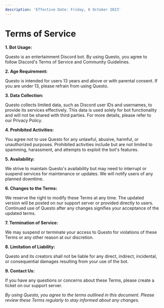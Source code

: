 ```yaml
---
description: 'Effective Date: Friday, 6 October 2023'
---
```


# Terms of Service

**1. Bot Usage:**

Questo is an entertainment Discord bot. By using Questo, you agree to follow Discord's Terms of Service and Community Guidelines.

**2. Age Requirement:**

Questo is intended for users 13 years and above or with parental consent. If you are under 13, please refrain from using Questo.

**3. Data Collection:**

Questo collects limited data, such as Discord user IDs and usernames, to provide its services effectively. This data is used solely for bot functionality and will not be shared with third parties. For more details, please refer to our Privacy Policy.

**4. Prohibited Activities:**

You agree not to use Questo for any unlawful, abusive, harmful, or unauthorized purposes. Prohibited activities include but are not limited to spamming, harassment, and attempts to exploit the bot's features.

**5. Availability:**

We strive to maintain Questo's availability but may need to interrupt or suspend services for maintenance or updates. We will notify users of any planned downtime.

**6. Changes to the Terms:**

We reserve the right to modify these Terms at any time. The updated version will be posted on our support server or provided directly to users. Continued use of Questo after any changes signifies your acceptance of the updated terms.

**7. Termination of Service:**

We may suspend or terminate your access to Questo for violations of these Terms or any other reason at our discretion.

**8. Limitation of Liability:**

Questo and its creators shall not be liable for any direct, indirect, incidental, or consequential damages resulting from your use of the bot.

**9. Contact Us:**

If you have any questions or concerns about these Terms, please create a ticket on our support server.



_By using Questo, you agree to the terms outlined in this document. Please review these Terms regularly to stay informed about any changes._
